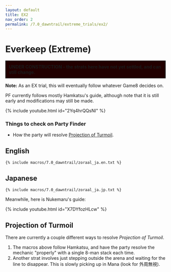 ```yaml
---
layout: default
title: EX2
nav_order: 2
permalink: /7.0_dawntrail/extreme_trials/ex2/
---
```


# Everkeep (Extreme)

<div style="background-color: #200 ; padding: 10px; border: 1px solid;">
<b>UNDER CONSTRUCTION - the strats here have not yet settled, and can still 
change.</b>
</div>

**Note:** As an EX trial, this will eventually follow whatever Game8 decides on.

PF currently follows mostly Hamkatsu's guide, although note that it is still 
early and modifications may still be made.

{% include youtube.html id="2Yq4hrQQsNI" %}

### Things to check on Party Finder

- How the party will resolve [Projection of Turmoil](#projection-of-turmoil).

## English

```
{% include macros/7.0_dawntrail/zoraal_ja.en.txt %}
```

## Japanese

```
{% include macros/7.0_dawntrail/zoraal_ja.jp.txt %}
```

Meanwhile, here is Nukemaru's guide:

{% include youtube.html id="X7DYfozHLcw" %}

## Projection of Turmoil

There are currently a couple different ways to resolve *Projection of Turmoil*.

1. The macros above follow Hamkatsu, and have the party resolve the mechanic 
   "properly" with a single 8-man stack each time.
2. Another strat involves just stepping outside the arena and waiting for the
   line to disappear. This is slowly picking up in Mana (look for 外周無視).

<script data-goatcounter="https://tuufless.goatcounter.com/count"
        async src="//gc.zgo.at/count.js"></script>

